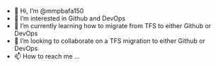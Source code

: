 - 👋 Hi, I’m @mmpbafa150
- 👀 I’m interested in Github and DevOps
- 🌱 I’m currently learning how to migrate from TFS to either Github or DevOps
- 💞️ I’m looking to collaborate on a TFS migration to either Github or DevOps
- 📫 How to reach me ...

<!---
mmpbafa150/mmpbafa150 is a ✨ special ✨ repository because its `README.md` (this file) appears on your GitHub profile.
You can click the Preview link to take a look at your changes.
--->
